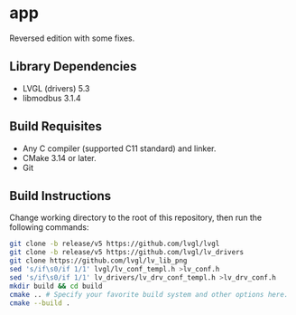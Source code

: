 # app

Reversed edition with some fixes.

## Library Dependencies

- LVGL (drivers) 5.3
- libmodbus 3.1.4

## Build Requisites

- Any C compiler (supported C11 standard) and linker.
- CMake 3.14 or later.
- Git

## Build Instructions

Change working directory to the root of this repository, then run the following
commands:

```sh
git clone -b release/v5 https://github.com/lvgl/lvgl
git clone -b release/v5 https://github.com/lvgl/lv_drivers
git clone https://github.com/lvgl/lv_lib_png
sed 's/if\s0/if 1/1' lvgl/lv_conf_templ.h >lv_conf.h
sed 's/if\s0/if 1/1' lv_drivers/lv_drv_conf_templ.h >lv_drv_conf.h
mkdir build && cd build
cmake .. # Specify your favorite build system and other options here.
cmake --build .
```
